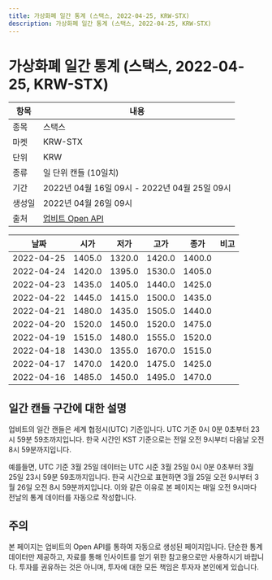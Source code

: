 ```yaml
---
title: 가상화폐 일간 통계 (스택스, 2022-04-25, KRW-STX)
description: 가상화폐 일간 통계 (스택스, 2022-04-25, KRW-STX)
---
```



가상화폐 일간 통계 (스택스, 2022-04-25, KRW-STX)
===

|항목|내용|
|--|--|
|종목|스택스|
|마켓|KRW-STX|
|단위|KRW|
|종류|일 단위 캔들 (10일치)|
|기간|2022년 04월 16일 09시 - 2022년 04월 25일 09시|
|생성일|2022년 04월 26일 09시|
|출처|[업비트 Open API](https://docs.upbit.com)|


|날짜|시가|저가|고가|종가|비고|
|--|--|--|--|--|--|
|2022-04-25|1405.0|1320.0|1420.0|1400.0|    |
|2022-04-24|1420.0|1395.0|1530.0|1405.0|    |
|2022-04-23|1435.0|1405.0|1440.0|1425.0|    |
|2022-04-22|1445.0|1415.0|1500.0|1435.0|    |
|2022-04-21|1480.0|1435.0|1505.0|1440.0|    |
|2022-04-20|1520.0|1450.0|1520.0|1475.0|    |
|2022-04-19|1515.0|1480.0|1555.0|1520.0|    |
|2022-04-18|1430.0|1355.0|1670.0|1515.0|    |
|2022-04-17|1470.0|1420.0|1475.0|1425.0|    |
|2022-04-16|1485.0|1450.0|1495.0|1470.0|    |


일간 캔들 구간에 대한 설명
---


업비트의 일간 캔들은 세계 협정시(UTC) 기준입니다. 
UTC 기준 0시 0분 0초부터 23시 59분 59초까지입니다. 
한국 시간인 KST 기준으로는 전일 오전 9시부터 다음날 오전 8시 59분까지입니다. 


예를들면, UTC 기준 3월 25일 데이터는 UTC 시준 3월 25일 0시 0분 0초부터 3월 25일 23시 59분 59초까지입니다. 
한국 시간으로 표현하면 3월 25일 오전 9시부터 3월 26일 오전 8시 59분까지입니다. 
이와 같은 이유로 본 페이지는 매일 오전 9시마다 전날의 통계 데이터를 자동으로 작성합니다. 


주의
---


본 페이지는 업비트의 Open API를 통하여 자동으로 생성된 페이지입니다. 
단순한 통계 데이터만 제공하고, 자료를 통해 인사이트를 얻기 위한 참고용으로만 사용하시기 바랍니다. 
투자를 권유하는 것은 아니며, 투자에 대한 모든 책임은 투자자 본인에게 있습니다. 
